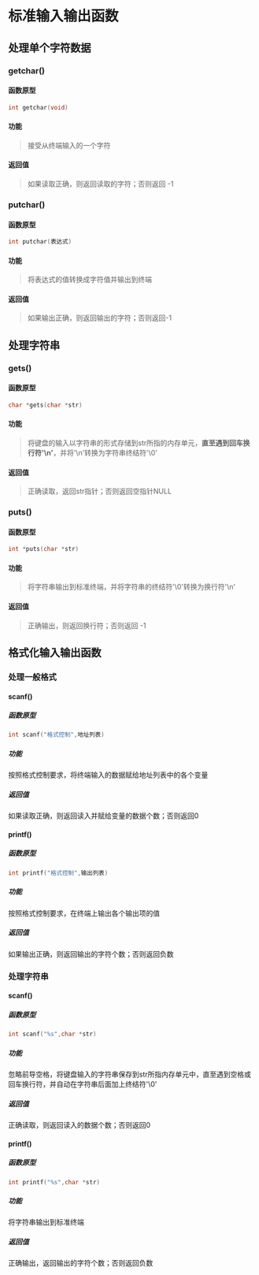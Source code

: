 # 					标准输入输出函数

## 处理单个字符数据

### getchar()

#### 函数原型

```` c
int getchar(void)
````

#### 功能

> 接受从终端输入的一个字符

#### 返回值

> 如果读取正确，则返回读取的字符；否则返回 -1

### putchar()

#### 函数原型

```` c
int putchar(表达式)
````

#### 功能

> 将表达式的值转换成字符值并输出到终端

#### 返回值

> 如果输出正确，则返回输出的字符；否则返回-1

## 处理字符串

### gets()

#### 函数原型

``` c
char *gets(char *str)
```

#### 功能

> 将键盘的输入以字符串的形式存储到str所指的内存单元，**直至遇到回车换行符'\n'**，并将'\n'转换为字符串终结符'\0'

#### 返回值

> 正确读取，返回str指针；否则返回空指针NULL

### puts()

#### 函数原型

``` c
int *puts(char *str)
```

#### 功能

> 将字符串输出到标准终端，并将字符串的终结符'\0'转换为换行符'\n'

#### 返回值

> 正确输出，则返回换行符；否则返回 -1

## 格式化输入输出函数

### 处理一般格式

#### scanf()

##### 函数原型

``` c
int scanf("格式控制",地址列表)
```



##### 功能

按照格式控制要求，将终端输入的数据赋给地址列表中的各个变量

##### 返回值

如果读取正确，则返回读入并赋给变量的数据个数；否则返回0

#### printf()

##### 函数原型

``` c
int printf("格式控制",输出列表)
```

##### 功能

按照格式控制要求，在终端上输出各个输出项的值

##### 返回值

如果输出正确，则返回输出的字符个数；否则返回负数

### 处理字符串

#### scanf()

##### 函数原型

``` c
int scanf("%s",char *str)
```



##### 功能

忽略前导空格，将键盘输入的字符串保存到str所指内存单元中，直至遇到空格或回车换行符，并自动在字符串后面加上终结符'\0'

##### 返回值

正确读取，则返回读入的数据个数；否则返回0

#### printf()

##### 函数原型

``` c
int printf("%s",char *str)
```

##### 功能

将字符串输出到标准终端

##### 返回值

正确输出，返回输出的字符个数；否则返回负数